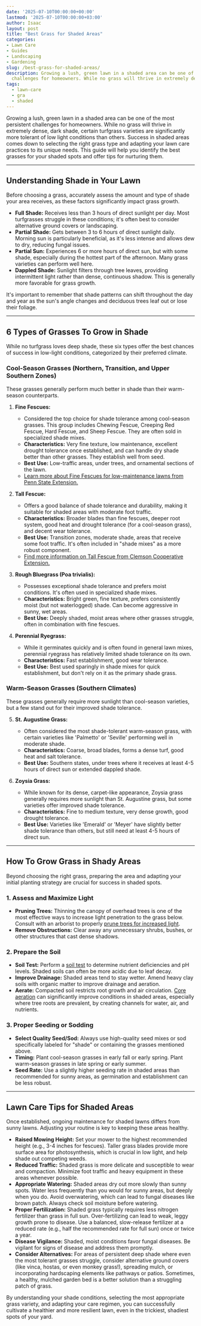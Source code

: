 ```yaml
---
date: '2025-07-10T00:00:00+00:00'
lastmod: '2025-07-10T00:00:00+03:00'
author: Isaac
layout: post
title: "Best Grass for Shaded Areas"
categories:
- Lawn Care
- Guides
- Landscaping
- Gardening
slug: /best-grass-for-shaded-areas/
description: Growing a lush, green lawn in a shaded area can be one of the most persistent
  challenges for homeowners. While no grass will thrive in extremely dense, dar...
tags: 
  - lawn-care
  - gra
  - shaded
---
```

Growing a lush, green lawn in a shaded area can be one of the most persistent challenges for homeowners. While no grass will thrive in extremely dense, dark shade, certain turfgrass varieties are significantly more tolerant of low light conditions than others. Success in shaded areas comes down to selecting the right grass type and adapting your lawn care practices to its unique needs. This guide will help you identify the best grasses for your shaded spots and offer tips for nurturing them.

---

## Understanding Shade in Your Lawn

Before choosing a grass, accurately assess the amount and type of shade your area receives, as these factors significantly impact grass growth.

* **Full Shade:** Receives less than 3 hours of direct sunlight per day. Most turfgrasses struggle in these conditions; it's often best to consider alternative ground covers or landscaping.
* **Partial Shade:** Gets between 3 to 6 hours of direct sunlight daily. Morning sun is particularly beneficial, as it's less intense and allows dew to dry, reducing fungal issues.
* **Partial Sun:** Experiences 6 or more hours of direct sun, but with some shade, especially during the hottest part of the afternoon. Many grass varieties can perform well here.
* **Dappled Shade:** Sunlight filters through tree leaves, providing intermittent light rather than dense, continuous shadow. This is generally more favorable for grass growth.

It's important to remember that shade patterns can shift throughout the day and year as the sun's angle changes and deciduous trees leaf out or lose their foliage.

---

## 6 Types of Grasses To Grow in Shade

While no turfgrass loves deep shade, these six types offer the best chances of success in low-light conditions, categorized by their preferred climate.

### Cool-Season Grasses (Northern, Transition, and Upper Southern Zones)

These grasses generally perform much better in shade than their warm-season counterparts.

1.  **Fine Fescues:**
    * Considered the top choice for shade tolerance among cool-season grasses. This group includes Chewing Fescue, Creeping Red Fescue, Hard Fescue, and Sheep Fescue. They are often sold in specialized shade mixes.
    * **Characteristics:** Very fine texture, low maintenance, excellent drought tolerance once established, and can handle dry shade better than other grasses. They establish well from seed.
    * **Best Use:** Low-traffic areas, under trees, and ornamental sections of the lawn.
    * [Learn more about Fine Fescues for low-maintenance lawns from Penn State Extension.](https://extension.psu.edu/fine-fescues-for-low-maintenance-lawns)

2.  **Tall Fescue:**
    * Offers a good balance of shade tolerance and durability, making it suitable for shaded areas with moderate foot traffic.
    * **Characteristics:** Broader blades than fine fescues, deeper root system, good heat and drought tolerance (for a cool-season grass), and decent wear tolerance.
    * **Best Use:** Transition zones, moderate shade, areas that receive some foot traffic. It's often included in "shade mixes" as a more robust component.
    * [Find more information on Tall Fescue from Clemson Cooperative Extension.](https://www.clemson.edu/extension/rowancounty/lawn/tall-fescue-lawns.html)

3.  **Rough Bluegrass (Poa trivialis):**
    * Possesses exceptional shade tolerance and prefers moist conditions. It's often used in specialized shade mixes.
    * **Characteristics:** Bright green, fine texture, prefers consistently moist (but not waterlogged) shade. Can become aggressive in sunny, wet areas.
    * **Best Use:** Deeply shaded, moist areas where other grasses struggle, often in combination with fine fescues.

4.  **Perennial Ryegrass:**
    * While it germinates quickly and is often found in general lawn mixes, perennial ryegrass has relatively limited shade tolerance on its own.
    * **Characteristics:** Fast establishment, good wear tolerance.
    * **Best Use:** Best used sparingly in shade mixes for quick establishment, but don't rely on it as the primary shade grass.

### Warm-Season Grasses (Southern Climates)

These grasses generally require more sunlight than cool-season varieties, but a few stand out for their improved shade tolerance.

5.  **St. Augustine Grass:**
    * Often considered the most shade-tolerant warm-season grass, with certain varieties like 'Palmetto' or 'Seville' performing well in moderate shade.
    * **Characteristics:** Coarse, broad blades, forms a dense turf, good heat and salt tolerance.
    * **Best Use:** Southern states, under trees where it receives at least 4-5 hours of direct sun or extended dappled shade.

6.  **Zoysia Grass:**
    * While known for its dense, carpet-like appearance, Zoysia grass generally requires more sunlight than St. Augustine grass, but some varieties offer improved shade tolerance.
    * **Characteristics:** Fine to medium texture, very dense growth, good drought tolerance.
    * **Best Use:** Varieties like 'Emerald' or 'Meyer' have slightly better shade tolerance than others, but still need at least 4-5 hours of direct sun.

---

## How To Grow Grass in Shady Areas

Beyond choosing the right grass, preparing the area and adapting your initial planting strategy are crucial for success in shaded spots.

### 1. Assess and Maximize Light

* **Pruning Trees:** Thinning the canopy of overhead trees is one of the most effective ways to increase light penetration to the grass below. Consult with an arborist to properly [prune trees for increased light](https://www.treesaregood.org/treeowner/pruningbasics).
* **Remove Obstructions:** Clear away any unnecessary shrubs, bushes, or other structures that cast dense shadows.

### 2. Prepare the Soil

* **Soil Test:** Perform a [soil test](https://extension.umd.edu/resource/soil-testing-and-soil-testing-labs) to determine nutrient deficiencies and pH levels. Shaded soils can often be more acidic due to leaf decay.
* **Improve Drainage:** Shaded areas tend to stay wetter. Amend heavy clay soils with organic matter to improve drainage and aeration.
* **Aerate:** Compacted soil restricts root growth and air circulation. [Core aeration](https://extension.umd.edu/resource/lawn-aeration) can significantly improve conditions in shaded areas, especially where tree roots are prevalent, by creating channels for water, air, and nutrients.

### 3. Proper Seeding or Sodding

* **Select Quality Seed/Sod:** Always use high-quality seed mixes or sod specifically labeled for "shade" or containing the grasses mentioned above.
* **Timing:** Plant cool-season grasses in early fall or early spring. Plant warm-season grasses in late spring or early summer.
* **Seed Rate:** Use a slightly higher seeding rate in shaded areas than recommended for sunny areas, as germination and establishment can be less robust.

---

## Lawn Care Tips for Shaded Areas

Once established, ongoing maintenance for shaded lawns differs from sunny lawns. Adjusting your routine is key to keeping these areas healthy.

* **Raised Mowing Height:** Set your mower to the highest recommended height (e.g., 3-4 inches for fescues). Taller grass blades provide more surface area for photosynthesis, which is crucial in low light, and help shade out competing weeds.
* **Reduced Traffic:** Shaded grass is more delicate and susceptible to wear and compaction. Minimize foot traffic and heavy equipment in these areas whenever possible.
* **Appropriate Watering:** Shaded areas dry out more slowly than sunny spots. Water less frequently than you would for sunny areas, but deeply when you do. Avoid overwatering, which can lead to fungal diseases like brown patch. Always check soil moisture before watering.
* **Proper Fertilization:** Shaded grass typically requires less nitrogen fertilizer than grass in full sun. Over-fertilizing can lead to weak, leggy growth prone to disease. Use a balanced, slow-release fertilizer at a reduced rate (e.g., half the recommended rate for full sun) once or twice a year.
* **Disease Vigilance:** Shaded, moist conditions favor fungal diseases. Be vigilant for signs of disease and address them promptly.
* **Consider Alternatives:** For areas of persistent deep shade where even the most tolerant grasses struggle, consider alternative ground covers (like vinca, hostas, or even monkey grass!), spreading mulch, or incorporating hardscaping elements like pathways or patios. Sometimes, a healthy, mulched garden bed is a better solution than a struggling patch of grass.

By understanding your shade conditions, selecting the most appropriate grass variety, and adapting your care regimen, you can successfully cultivate a healthier and more resilient lawn, even in the trickiest, shadiest spots of your yard.
